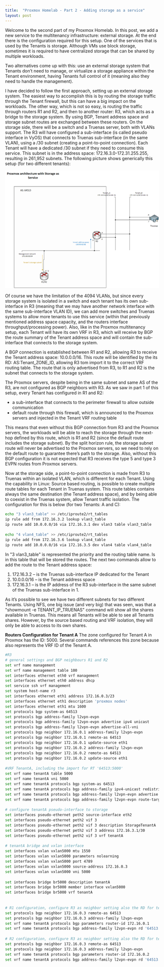 ```yaml
---
title:  "Proxmox Homelab - Part 2 - Adding storage as a service"
layout: post
---
```


Welcome to the second part of my Proxmox Homelab. In this post, we add a new service to the multitenancy infrastructure: external storage. At the end there is the configuration required for this setup.
One of the services that is used by the Tenants is storage. Although VMs use block storage, sometimes it is required to have centralized storage that can be shared by multiple workloads. 
<!--more-->

Two alternatives come up with this: use an external storage system that Tenants don’t need to manage, or virtualize a storage appliance within the Tenant environment, having Tenants full control of it (meaning also they need to handle the management).

I have decided to follow the first approach, setting up an external storage system. The easiest way to accomplish this is by routing the storage traffic through the Tenant firewall, but this can have a big impact on the workloads.
The other way, which is not so easy, is routing the traffic through routers R1 and R2, and then to another router: R3, which acts as a bridge to the storage system. By using BGP, Tenant address space and storage subnet routes are exchanged between these routers.
On the storage side, there will be a switch and a Truenas server, both with VLANs support. The R3 will have configured a sub-interface (is called pseudo interface in VyOS) that connects to Truenas sub-interface (in the same VLAN), using a /30 subnet (creating a point-to-point connection). Each Tenant will have a dedicated /30 subnet if they need to consume this service. This subnet is in the address space: 172.16.3.0-172.31.255.255, resulting in 261,952 subnets. The following picture shows generically this setup (for two different tenants):

![proxmox_storage_as_service](../assets/ProxmoxStorageAsaService.png)

Of course we have the limitation of the 4094 VLANs, but since every storage system is isolated in a switch and each tenant has its own sub-interface in R3 (meaning that we may have another network interface with the same sub-interface VLAN ID), we can add more switches and Truenas systems to allow more tenants to use this service (within that previously mentioned address space capacity, and the routers interface throughput/processing power). Also, like in the Proxmox multitenancy setup, each Tenant will have its own VRF in R3, which will receive by BGP the route summary of the Tenant address space and will contain the sub-interface that connects to the storage system.

A BGP connection is established between R1 and R2, allowing R3 to receive the Tenant address space: 10.0.0.0/16. This route will be identified by the its RD: AS:Tenant_ZONE_ID, allowing R3 tom import it to the correct VRF routing table. The route that is only advertised from R3, to R1 and R2 is the subnet that connects to the storage system.

The Proxmox servers, despite being in the same subnet and same AS of the R3, are not configured as BGP neighbors with R3. As we saw in part 1 of this setup, every Tenant has configured in R1 and R2:
* a sub-interface that connects to the perimeter firewall to allow outside communication
* default route through this firewall, which is announced to the Proxmox servers and injected in the Tenant VRF routing table

This means that even without this BGP connection from R3 and the Proxmox servers, the workloads will be able to reach the storage through the next-hop defined by this route, which is R1 and R2 (since the default route includes the storage subnet). By the split horizon rule, the storage subnet route will never be advertised to the Proxmox servers, so we need to rely on the default route to guarantee there’s path to the storage. Also, without this BGP configuration it is not expected that R3 receives the type 5 and type 3 EVPN routes from Proxmox servers.

Now at the storage side, a point-to-point connection is made from R3 to Truenas within an isolated VLAN, which is different for each Tenant. Using the capability in Linux: Source based routing, is possible to create multiple route tables for each Tenant in Truenas system. This route tables contains always the same destination (the Tenant address space), and by being able to coexist in the Truenas system, allow Tenant traffic isolation.
The configuration for this is below (for two Tenants: A and C):
```bash
echo "3 vlan3_table" >> /etc/iproute2/rt_tables
ip rule add from 172.16.3.2 lookup vlan3_table
ip route add 10.0.0.0/16 via 172.16.3.1 dev vlan3 table vlan3_table

echo "4 vlan4_table" >> /etc/iproute2/rt_tables
ip rule add from 172.16.3.6 lookup vlan4_table
ip route add 10.0.0.0/16 via 172.16.3.5 dev vlan4 table vlan4_table
```

In "3 vlan3_table" is represented the priority and the routing table name. Is in this table that will be stored the routes. 
The next two commands allow to add the route to the Tenant address space:
1. 172.16.3.2 – is the Truenas sub-interface IP dedicated for the Tenant
2. 10.0.0.0/16 – is the Tenant address space
3. 172.16.3.1 – is the IP address of the R3 sub-interface in the same subnet of the Truenas sub-interface in 1.

As it’s possible to see we have two different subnets for two different Tenants.
Using NFS, one big issue (and very big) that was seen, was that a "showmount -e TENANT_IP_TRUENAS" command will show all the shares available in Truenas. This means all Tenants will be able to see all Tenants shares. However, by the source based routing and VRF isolation, they will only be able to access to its own shares.


**Routers Configuration for Tenant A**
The zone configured for Tenant A in Proxmox has the ID: 5000. Several commands references this zone because also represents the VRF ID of the Tenant A.
```bash
#R3
# general settings and BGP neighbours R1 and R2
set vrf name management
set vrf name management table 100
set interfaces ethernet eth0 vrf management
set interfaces ethernet eth0 address dhcp
set service ssh vrf management
set system host-name r3
set interfaces ethernet eth1 address 172.16.0.3/23
set interfaces ethernet eth1 description 'proxmox nodes'
set interfaces ethernet eth1 mtu 1600
set protocols bgp system-as 64513
set protocols bgp address-family l2vpn-evpn
set protocols bgp address-family l2vpn-evpn advertise ipv4 unicast
set protocols bgp address-family l2vpn-evpn advertise-all-vni
set protocols bgp neighbor 172.16.0.1 address-family l2vpn-evpn
set protocols bgp neighbor 172.16.0.1 remote-as 64513
set protocols bgp neighbor 172.16.0.1 update-source eth1
set protocols bgp neighbor 172.16.0.2 address-family l2vpn-evpn
set protocols bgp neighbor 172.16.0.2 remote-as 64513
set protocols bgp neighbor 172.16.0.2 update-source eth1

#VRF TenantA, including the import for RT '64513:5000'
set vrf name tenantA table 5000
set vrf name tenantA vni 5000
set vrf name tenantA protocols bgp system-as 64513
set vrf name tenantA protocols bgp address-family ipv4-unicast redistribute connected
set vrf name tenantA protocols bgp address-family l2vpn-evpn advertise ipv4 unicast
set vrf name tenantA protocols bgp address-family l2vpn-evpn route-target import '64513:5000'

# configure tenantA pseudo-interface to storage
set interfaces pseudo-ethernet peth2 source-interface eth2
set interfaces pseudo-ethernet peth2 vif 3
set interfaces pseudo-ethernet peth2 vif 3 description StorageTenantA
set interfaces pseudo-ethernet peth2 vif 3 address 172.16.3.1/30
set interfaces pseudo-ethernet peth2 vif 3 vrf tenantA

# tenantA bridge and vxlan interface
set interfaces vxlan vxlan5000 mtu 1550
set interfaces vxlan vxlan5000 parameters nolearning
set interfaces vxlan vxlan5000 port 4789
set interfaces vxlan vxlan5000 source-address 172.16.0.3
set interfaces vxlan vxlan5000 vni 5000

set interfaces bridge br5000 description tenantA
set interfaces bridge br5000 member interface vxlan5000
set interfaces bridge br5000 vrf tenantA


# R1 configuration, configure R3 as neighbor setting also the RD for tenant A
set protocols bgp neighbor 172.16.0.3 remote-as 64513
set protocols bgp neighbor 172.16.0.3 address-family l2vpn-evpn
set vrf name tenantA protocols bgp parameters router-id 172.16.0.1
set vrf name tenantA protocols bgp address-family l2vpn-evpn rd '64513:5000'

# R2 configuration, configure R3 as neighbor setting also the RD for tenant A
set protocols bgp neighbor 172.16.0.3 remote-as 64513
set protocols bgp neighbor 172.16.0.3 address-family l2vpn-evpn
set vrf name tenantA protocols bgp parameters router-id 172.16.0.2
set vrf name tenantA protocols bgp address-family l2vpn-evpn rd '64513:5000'

```